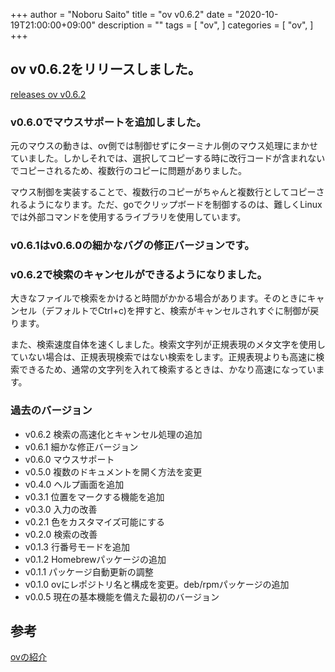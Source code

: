 +++
author = "Noboru Saito"
title = "ov v0.6.2"
date = "2020-10-19T21:00:00+09:00"
description = ""
tags = [
    "ov",
]
categories = [
    "ov",
]
+++

## ov v0.6.2をリリースしました。

[releases ov v0.6.2](https://github.com/noborus/ov/releases/tag/v0.6.2)

### v0.6.0でマウスサポートを追加しました。

元のマウスの動きは、ov側では制御せずにターミナル側のマウス処理にまかせていました。しかしそれでは、選択してコピーする時に改行コードが含まれないでコピーされるため、複数行のコピーに問題がありました。

マウス制御を実装することで、複数行のコピーがちゃんと複数行としてコピーされるようになります。ただ、goでクリップボードを制御するのは、難しくLinuxでは外部コマンドを使用するライブラリを使用しています。

### v0.6.1はv0.6.0の細かなバグの修正バージョンです。

### v0.6.2で検索のキャンセルができるようになりました。

大きなファイルで検索をかけると時間がかかる場合があります。そのときにキャンセル（デフォルトでCtrl+c)を押すと、検索がキャンセルされすぐに制御が戻ります。

また、検索速度自体を速くしました。検索文字列が正規表現のメタ文字を使用していない場合は、正規表現検索ではない検索をします。正規表現よりも高速に検索できるため、通常の文字列を入れて検索するときは、かなり高速になっています。

### 過去のバージョン

* v0.6.2 検索の高速化とキャンセル処理の追加
* v0.6.1 細かな修正バージョン
* v0.6.0 マウスサポート
* v0.5.0 複数のドキュメントを開く方法を変更
* v0.4.0 ヘルプ画面を追加
* v0.3.1 位置をマークする機能を追加
* v0.3.0 入力の改善
* v0.2.1 色をカスタマイズ可能にする
* v0.2.0 検索の改善
* v0.1.3 行番号モードを追加
* v0.1.2 Homebrewパッケージの追加
* v0.1.1 パッケージ自動更新の調整
* v0.1.0 ovにレポジトリ名と構成を変更。deb/rpmパッケージの追加
* v0.0.5 現在の基本機能を備えた最初のバージョン

## 参考

[ovの紹介](../oviewer)

